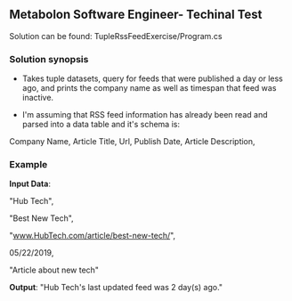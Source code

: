 ## Metabolon Software Engineer- Techinal Test

Solution can be found: TupleRssFeedExercise/Program.cs

### Solution synopsis 
- Takes tuple datasets, query for feeds that were published a day or less ago, and prints the company name as well as timespan that feed was inactive.

- I'm assuming that RSS feed information has already been read and parsed into a data table and it's schema is: 

 Company Name,
 Article Title,
 Url,
 Publish Date,
 Article Description,

### Example

**Input Data**: 

"Hub Tech",

"Best New Tech",

"www.HubTech.com/article/best-new-tech/",

 05/22/2019,
 
 "Article about new tech"

**Output**: "Hub Tech's last updated feed was 2 day(s) ago."



